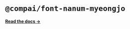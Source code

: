 # `@compai/font-nanum-myeongjo`

[**Read the docs &rarr;**](https://components.ai/docs/typefaces/nanum-myeongjo)

